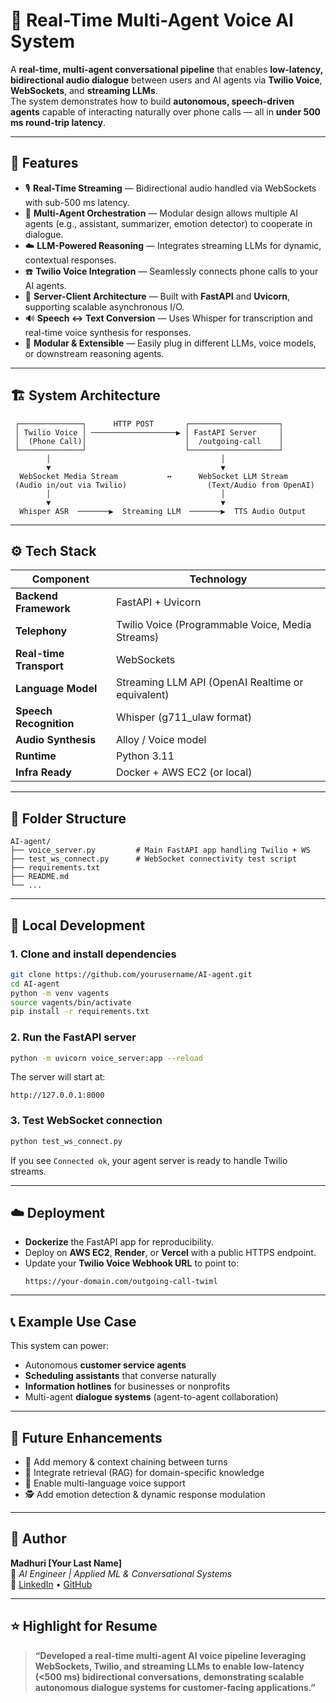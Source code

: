 # 🧠 Real-Time Multi-Agent Voice AI System

A **real-time, multi-agent conversational pipeline** that enables **low-latency, bidirectional audio dialogue** between users and AI agents via **Twilio Voice**, **WebSockets**, and **streaming LLMs**.  
The system demonstrates how to build **autonomous, speech-driven agents** capable of interacting naturally over phone calls — all in **under 500 ms round-trip latency**.

---

## 🚀 Features

- 🎙️ **Real-Time Streaming** — Bidirectional audio handled via WebSockets with sub-500 ms latency.  
- 🤖 **Multi-Agent Orchestration** — Modular design allows multiple AI agents (e.g., assistant, summarizer, emotion detector) to cooperate in dialogue.  
- ☁️ **LLM-Powered Reasoning** — Integrates streaming LLMs for dynamic, contextual responses.  
- ☎️ **Twilio Voice Integration** — Seamlessly connects phone calls to your AI agents.  
- 🧩 **Server-Client Architecture** — Built with **FastAPI** and **Uvicorn**, supporting scalable asynchronous I/O.  
- 🔊 **Speech ↔ Text Conversion** — Uses Whisper for transcription and real-time voice synthesis for responses.  
- 🧱 **Modular & Extensible** — Easily plug in different LLMs, voice models, or downstream reasoning agents.  

---

## 🏗️ System Architecture

```
 ┌──────────────┐      HTTP POST       ┌────────────────────┐
 │ Twilio Voice │ ───────────────────▶ │ FastAPI Server     │
 │  (Phone Call)│                      │  /outgoing-call    │
 └──────────────┘                      └────────────────────┘
        │                                      │
        ▼                                      ▼
  WebSocket Media Stream           ↔      WebSocket LLM Stream
 (Audio in/out via Twilio)                  (Text/Audio from OpenAI)
        │                                      │
        ▼                                      ▼
  Whisper ASR  ───────▶  Streaming LLM  ───────▶  TTS Audio Output
```

---

## ⚙️ Tech Stack

| Component | Technology |
|------------|-------------|
| **Backend Framework** | FastAPI + Uvicorn |
| **Telephony** | Twilio Voice (Programmable Voice, Media Streams) |
| **Real-time Transport** | WebSockets |
| **Language Model** | Streaming LLM API (OpenAI Realtime or equivalent) |
| **Speech Recognition** | Whisper (g711_ulaw format) |
| **Audio Synthesis** | Alloy / Voice model |
| **Runtime** | Python 3.11 |
| **Infra Ready** | Docker + AWS EC2 (or local) |

---

## 🧩 Folder Structure

```
AI-agent/
├── voice_server.py         # Main FastAPI app handling Twilio + WS
├── test_ws_connect.py      # WebSocket connectivity test script
├── requirements.txt
├── README.md
└── ...
```

---

## 🧪 Local Development

### 1. Clone and install dependencies
```bash
git clone https://github.com/yourusername/AI-agent.git
cd AI-agent
python -m venv vagents
source vagents/bin/activate
pip install -r requirements.txt
```

### 2. Run the FastAPI server
```bash
python -m uvicorn voice_server:app --reload
```

The server will start at:
```
http://127.0.0.1:8000
```

### 3. Test WebSocket connection
```bash
python test_ws_connect.py
```
If you see `Connected ok`, your agent server is ready to handle Twilio streams.

---

## ☁️ Deployment

- **Dockerize** the FastAPI app for reproducibility.
- Deploy on **AWS EC2**, **Render**, or **Vercel** with a public HTTPS endpoint.
- Update your **Twilio Voice Webhook URL** to point to:
  ```
  https://your-domain.com/outgoing-call-twiml
  ```

---

## 📞 Example Use Case

This system can power:
- Autonomous **customer service agents**  
- **Scheduling assistants** that converse naturally  
- **Information hotlines** for businesses or nonprofits  
- Multi-agent **dialogue systems** (agent-to-agent collaboration)  

---

## 🧠 Future Enhancements

- 🔁 Add memory & context chaining between turns  
- 🧩 Integrate retrieval (RAG) for domain-specific knowledge  
- 💬 Enable multi-language voice support  
- 🕵️ Add emotion detection & dynamic response modulation  

---

## 🪪 Author

**Madhuri [Your Last Name]**  
💼 *AI Engineer | Applied ML & Conversational Systems*  
🔗 [LinkedIn](#) • [GitHub](#)

---

## ⭐️ Highlight for Resume

> **“Developed a real-time multi-agent AI voice pipeline leveraging WebSockets, Twilio, and streaming LLMs to enable low-latency (<500 ms) bidirectional conversations, demonstrating scalable autonomous dialogue systems for customer-facing applications.”**
